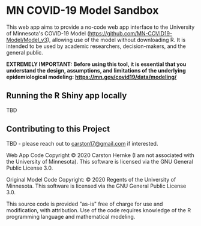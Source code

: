 # MN COVID-19 Model Sandbox
This web app aims to provide a no-code web app interface to the University of Minnesota's COVID-19 Model (https://github.com/MN-COVID19-Model/Model_v3), allowing use of the model without downloading R. It is intended to be used by academic researchers, decision-makers, and the general public.

**EXTREMELY IMPORTANT: Before using this tool, it is essential that you understand the design, assumptions, and limitations of the underlying epidemiological modeling: https://mn.gov/covid19/data/modeling/**

## Running the R Shiny app locally
TBD

## Contributing to this Project
TBD - please reach out to carston17@gmail.com if interested.

Web App Code Copyright
© 2020 Carston Hernke (I am not associated with the University of Minnesota). This software is licensed via the GNU General Public License 3.0.

Original Model Code Copyright:
© 2020 Regents of the University of Minnesota. This software is licensed via the GNU General Public License 3.0.

This source code is provided "as-is" free of charge for use and modification, with attribution. Use of the code requires knowledge of the R programming language and mathematical modeling.
